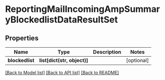 # ReportingMailIncomingAmpSummaryBlockedlistDataResultSet

## Properties
Name | Type | Description | Notes
------------ | ------------- | ------------- | -------------
**blockedlist** | **list[dict(str, object)]** |  | [optional] 

[[Back to Model list]](../README.md#documentation-for-models) [[Back to API list]](../README.md#documentation-for-api-endpoints) [[Back to README]](../README.md)

